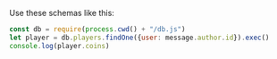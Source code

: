 Use these schemas like this:
```js
const db = require(process.cwd() + "/db.js")
let player = db.players.findOne({user: message.author.id}).exec()
console.log(player.coins)
```
